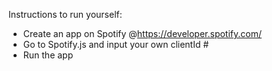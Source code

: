 Instructions to run yourself: 
- Create an app on Spotify @https://developer.spotify.com/
- Go to Spotify.js and input your own clientId #
- Run the app